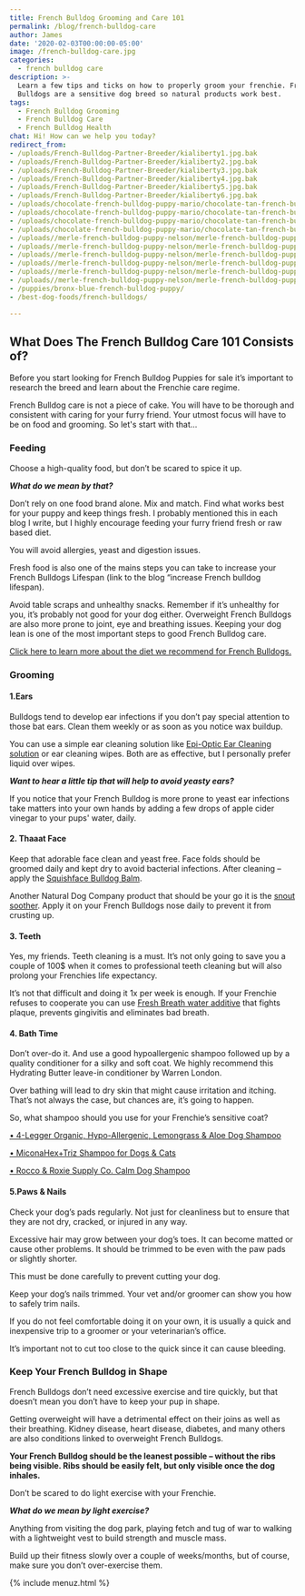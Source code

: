 ```yaml
---
title: French Bulldog Grooming and Care 101
permalink: /blog/french-bulldog-care
author: James
date: '2020-02-03T00:00:00-05:00'
image: /french-bulldog-care.jpg
categories:
  - french bulldog care
description: >-
  Learn a few tips and ticks on how to properly groom your frenchie. French
  Bulldogs are a sensitive dog breed so natural products work best.
tags:
  - French Bulldog Grooming
  - French Bulldog Care
  - French Bulldog Health
chat: Hi! How can we help you today?
redirect_from: 
- /uploads/French-Bulldog-Partner-Breeder/kialiberty1.jpg.bak
- /uploads/French-Bulldog-Partner-Breeder/kialiberty2.jpg.bak
- /uploads/French-Bulldog-Partner-Breeder/kialiberty3.jpg.bak
- /uploads/French-Bulldog-Partner-Breeder/kialiberty4.jpg.bak
- /uploads/French-Bulldog-Partner-Breeder/kialiberty5.jpg.bak
- /uploads/French-Bulldog-Partner-Breeder/kialiberty6.jpg.bak
- /uploads/chocolate-french-bulldog-puppy-mario/chocolate-tan-french-bulldog-mario-2.webp
- /uploads/chocolate-french-bulldog-puppy-mario/chocolate-tan-french-bulldog-mario-5.webp
- /uploads/chocolate-french-bulldog-puppy-mario/chocolate-tan-french-bulldog-mario-4.webp
- /uploads/chocolate-french-bulldog-puppy-mario/chocolate-tan-french-bulldog-mario-3.webp
- /uploads//merle-french-bulldog-puppy-nelson/merle-french-bulldog-puppy-nelson-21.webp
- /uploads//merle-french-bulldog-puppy-nelson/merle-french-bulldog-puppy-nelson-51.webp
- /uploads//merle-french-bulldog-puppy-nelson/merle-french-bulldog-puppy-nelson-3.webp
- /uploads//merle-french-bulldog-puppy-nelson/merle-french-bulldog-puppy-nelson-5.webp
- /uploads//merle-french-bulldog-puppy-nelson/merle-french-bulldog-puppy-nelson-4.webp
- /uploads//merle-french-bulldog-puppy-nelson/merle-french-bulldog-puppy-nelson.webp
- /puppies/bronx-blue-french-bulldog-puppy/
- /best-dog-foods/french-bulldogs/

---
```

## What Does The French Bulldog Care 101 Consists of?

Before you start looking for French Bulldog Puppies for sale it’s important to research the breed and learn about the Frenchie care regime.

 French Bulldog care is not a piece of cake. You will have to be thorough and consistent with caring for your furry friend. Your utmost focus will have to be on food and grooming. So let's start with that...

### Feeding

Choose a high-quality food, but don’t be scared to spice it up. 

**_What do we mean by that?_**

Don’t rely on one food brand alone. Mix and match. Find what works best for your puppy and keep things fresh. I probably mentioned this in each blog I write, but I highly encourage feeding your furry friend fresh or raw based diet. 

You will avoid allergies, yeast and digestion issues.

Fresh food is also one of the mains steps you can take to increase your French Bulldogs Lifespan (link to the blog “increase French bulldog lifespan).

Avoid table scraps and unhealthy snacks. Remember if it’s unhealthy for you, it’s probably not good for your dog either. Overweight French Bulldogs are also more prone to joint, eye and breathing issues. Keeping your dog lean is one of the most important steps to good French Bulldog care. 

[Click here to learn more about the diet we recommend for French Bulldogs.](https://ethicalfrenchie.com/french-bulldog-feeding-the-raw-diet/)

### Grooming

#### 1.Ears

Bulldogs tend to develop ear infections if you don’t pay special attention to those bat ears. Clean them weekly or as soon as you notice wax buildup. 

You can use a simple ear cleaning solution like [Epi-Optic Ear Cleaning solution](https://prf.hn/click/camref:1100l86im/destination:https%3A%2F%2Fwww.chewy.com%2Fvirbac-epi-otic-advanced-ear-cleaner%2Fdp%2F52807) or ear cleaning wipes. Both are as effective, but I personally prefer liquid over wipes.

**_Want to hear a little tip that will help to avoid yeasty ears?_**

If you notice that your French Bulldog is more prone to yeast ear infections take matters into your own hands by adding a few drops of apple cider vinegar to your pups' water, daily. 

#### 2. Thaaat Face

Keep that adorable face clean and yeast free. Face folds should be groomed daily and kept dry to avoid bacterial infections. After cleaning – apply the [Squishface Bulldog Balm](https://prf.hn/click/camref:1100l86im/destination:https%3A%2F%2Fwww.chewy.com%2Fsquishface-wrinkle-paste-dog-skin%2Fdp%2F189798).

Another Natural Dog Company product that should be your go it is the [snout soother](https://shop.naturaldogcompany.com/collections/all/products/snout-soother-tin). Apply it on your French Bulldogs nose daily to prevent it from crusting up. 

#### 3.	Teeth

Yes, my friends. Teeth cleaning is a must. It’s not only going to save you a couple of 100$ when it comes to professional teeth cleaning but will also prolong your Frenchies life expectancy.

It’s not that difficult and doing it 1x per week is enough. If your Frenchie refuses to cooperate you can use [Fresh Breath water additive](https://prf.hn/click/camref:1100l86im/destination:https%3A%2F%2Fwww.chewy.com%2Ftropiclean-fresh-breath-drops-22oz%2Fdp%2F114717) that fights plaque, prevents gingivitis and eliminates bad breath. 

#### 4. Bath Time

Don’t over-do it. And use a good hypoallergenic shampoo followed up by a quality conditioner for a silky and soft coat. We highly recommend this Hydrating Butter leave-in conditioner by Warren London. 

Over bathing will lead to dry skin that might cause irritation and itching. That’s not always the case, but chances are, it’s going to happen. 

So, what shampoo should you use for your Frenchie’s sensitive coat?

[•	4-Legger Organic, Hypo-Allergenic, Lemongrass & Aloe Dog Shampoo](https://prf.hn/click/camref:1100l86im/destination:https%3A%2F%2Fwww.chewy.com%2F4-legger-organic-hypo-allergenic%2Fdp%2F141858)

[•	MiconaHex+Triz Shampoo for Dogs & Cats](https://prf.hn/click/camref:1100l86im/destination:https%3A%2F%2Fwww.chewy.com%2Fmiconahextriz-shampoo-dogs-cats-16-oz%2Fdp%2F114184)

[•	Rocco & Roxie Supply Co. Calm Dog Shampoo](https://prf.hn/click/camref:1100l86im/destination:https%3A%2F%2Fwww.chewy.com%2Frocco-roxie-supply-co-calm-dog%2Fdp%2F171950)



#### 5.Paws & Nails

Check your dog’s pads regularly. Not just for cleanliness but to ensure that they are not dry, cracked, or injured in any way. 

Excessive hair may grow between your dog’s toes. It can become matted or cause other problems. It should be trimmed to be even with the paw pads or slightly shorter.

This must be done carefully to prevent cutting your dog.

Keep your dog’s nails trimmed. Your vet and/or groomer can show you how to safely trim nails.

 If you do not feel comfortable doing it on your own, it is usually a quick and inexpensive trip to a groomer or your veterinarian’s office.

 It’s important not to cut too close to the quick since it can cause bleeding.

### Keep Your French Bulldog in Shape

French Bulldogs don’t need excessive exercise and tire quickly, but that doesn’t mean you don’t have to keep your pup in shape. 

Getting overweight will have a detrimental effect on their joins as well as their breathing. Kidney disease, heart disease, diabetes, and many others are also conditions linked to overweight French Bulldogs. 

**Your French Bulldog should be the leanest possible – without the ribs being visible. Ribs should be easily felt, but only visible once the dog inhales.** 

Don’t be scared to do light exercise with your Frenchie. 

_**What do we mean by light exercise?**_

Anything from visiting the dog park, playing fetch and tug of war to walking with a lightweight vest to build strength and muscle mass. 

Build up their fitness slowly over a couple of weeks/months, but of course, make sure you don’t over-exercise them. 

>
{% include menuz.html %}